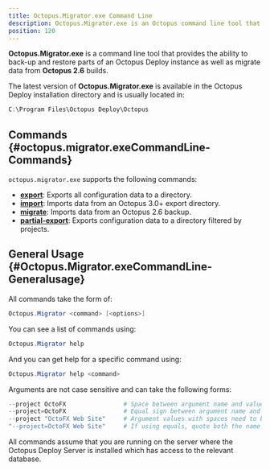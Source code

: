 ```yaml
---
title: Octopus.Migrator.exe Command Line
description: Octopus.Migrator.exe is an Octopus command line tool that provides the ability to back-up and restore parts of an Octopus Deploy instance as well as migrate data from 2.6 builds.
position: 120
---
```


**Octopus.Migrator.exe** is a command line tool that provides the ability to back-up and restore parts of an Octopus Deploy instance as well as migrate data from **Octopus 2.6** builds.

The latest version of **Octopus.Migrator.exe** is available in the Octopus Deploy installation directory and is usually located in:

```powershell
C:\Program Files\Octopus Deploy\Octopus
```

## Commands {#octopus.migrator.exeCommandLine-Commands}

`octopus.migrator.exe` supports the following commands:

- **[export](/docs\api-and-integration\octopus.migrator.exe-command-line/export.md)**:  Exports all configuration data to a directory.
- **[import](/docs\api-and-integration\octopus.migrator.exe-command-line/import.md)**:  Imports data from an Octopus 3.0+ export directory.
- **[migrate](/docs\api-and-integration\octopus.migrator.exe-command-line/migrate.md)**:  Imports data from an Octopus 2.6 backup.
- **[partial-export](/docs\api-and-integration\octopus.migrator.exe-command-line/partial-export.md)**:  Exports configuration data to a directory filtered by projects.

## General Usage {#Octopus.Migrator.exeCommandLine-Generalusage}

All commands take the form of:

```powershell
Octopus.Migrator <command> [<options>]
```

You can see a list of commands using:

```powershell
Octopus.Migrator help
```

And you can get help for a specific command using:

```powershell
Octopus.Migrator help <command>
```

Arguments are not case sensitive and can take the following forms:

```powershell
--project OctoFX                # Space between argument name and value
--project=OctoFX                # Equal sign between argument name and value
--project "OctoFX Web Site"     # Argument values with spaces need to be quoted
"--project=OctoFX Web Site"     # If using equals, quote both the name and value, not just the value
```

All commands assume that you are running on the server where the Octopus Deploy Server is installed which has access to the relevant database.
